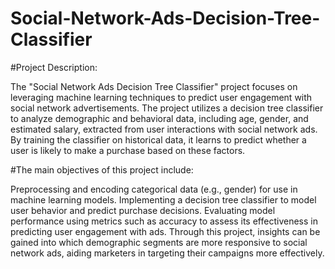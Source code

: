 # Social-Network-Ads-Decision-Tree-Classifier

#Project Description:

The "Social Network Ads Decision Tree Classifier" project focuses on leveraging machine learning techniques to predict user engagement with social network advertisements. The project utilizes a decision tree classifier to analyze demographic and behavioral data, including age, gender, and estimated salary, extracted from user interactions with social network ads. By training the classifier on historical data, it learns to predict whether a user is likely to make a purchase based on these factors.

#The main objectives of this project include:

Preprocessing and encoding categorical data (e.g., gender) for use in machine learning models.
Implementing a decision tree classifier to model user behavior and predict purchase decisions.
Evaluating model performance using metrics such as accuracy to assess its effectiveness in predicting user engagement with ads.
Through this project, insights can be gained into which demographic segments are more responsive to social network ads, aiding marketers in targeting their campaigns more effectively.
